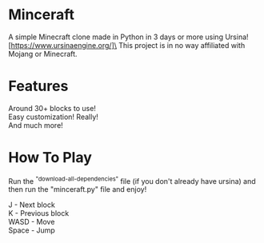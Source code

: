 # Minceraft
A simple Minecraft clone made in Python in 3 days or more using Ursina! [https://www.ursinaengine.org/]\
This project is in no way affiliated with Mojang or Minecraft.

# Features
Around 30+ blocks to use!\
Easy customization! Really!\
And much more!

# How To Play
Run the <sup>"download-all-dependencies"</sup> file (if you don't already have ursina) and then run the "minceraft.py" file and enjoy!

J - Next block\
K - Previous block\
WASD -  Move\
Space - Jump
